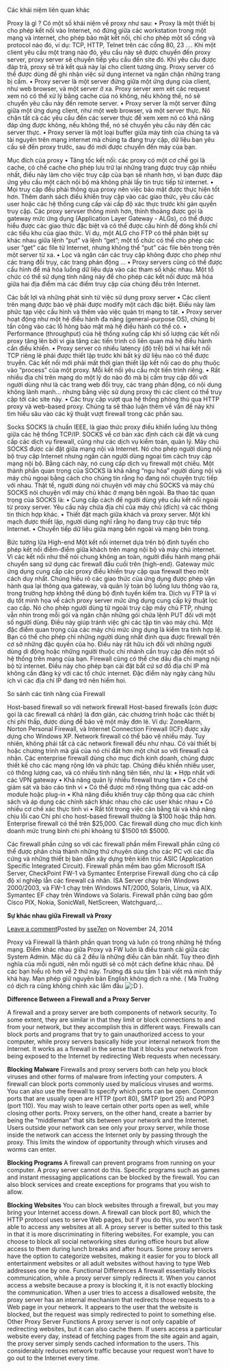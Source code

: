 ﻿Các khái niệm liên quan khác

Proxy là gì ?
Có một số khái niệm về proxy như sau:
• Proxy là một thiết bị cho phép kết nối vào Internet, nó đứng giữa các workstation trong một mạng và internet, cho phép bảo mật kết nối, chỉ cho phép một số cổng và protocol nào đó, ví dụ: TCP, HTTP, Telnet trên các cổng 80, 23 …. Khi một client yêu cầu một trang nào đó, yêu cầu này sẽ được chuyển đến proxy server, proxy server sẽ chuyển tiếp yêu cầu đến site đó. Khi yêu cầu được đáp trả, proxy sẽ trả kết quả này lại cho client tương ứng. Proxy server có thể được dùng để ghi nhận việc sử dụng internet và ngăn chặn những trang bị cấm.
• Proxy server là một server đứng giữa một ứng dụng của client, như web browser, và một server ở xa. Proxy server xem xét các request xem nó có thể xử lý bằng cache của nó không, nếu không thể, nó sẽ chuyển yêu cầu này đến remote server.
• Proxy server là một server đứng giữa một ứng dụng client, như một web browser, và một server thực. Nó chặn tất cả các yêu cầu đến các server thực để xem xem nó có khả năng đáp ứng được không, nếu không thể, nó sẽ chuyển yêu cầu này đến các server thực.
• Proxy server là một loại buffer giữa máy tính của chúng ta và tài nguyên trên mạng internet mà chúng ta đang truy cập, dữ liệu bạn yêu cầu sẽ đến proxy trước, sau đó mới được chuyển đến máy của bạn.

Mục đích của proxy
• Tăng tốc kết nối: các proxy có một cơ chế gọi là cache, có chế cache cho phép lưu trữ lại những trang được truy cập nhiều nhất, điều này làm cho việc truy cập của bạn sẽ nhanh hơn, vì bạn được đáp ứng yêu cầu một cách nội bộ mà không phải lấy tin trực tiếp từ internet.
• Mọi truy cập đều phải thông qua proxy nên việc bảo mật được thực hiện tốt hơn. Thêm danh sách điều khiển truy cập vào các giao thức, yêu cầu các user hoặc các hệ thống cung cấp vài cấp độ xác thực trước khi gán quyền truy cập. Các proxy servser thông minh hơn, thỉnh thoảng được gọi là gateway mức ứng dụng (Application Layer Gateway - ALGs), có thể được hiểu được các giao thức đặc biệt và có thể được cấu hình để đóng khối chỉ các tiểu khu của giao thức. Ví dụ, một ALG cho FTP có thể phân biệt sự khác nhau giữa lệnh “put” và lệnh “get”; một tổ chức có thể cho phép các user “get” các file từ Internet, nhưng không thể “put” các file bên trong trên một server từ xa.
• Lọc và ngăn cản các truy cập không được cho phép như các trang đồi trụy, các trang phản động …
• Proxy servers cũng có thể được cấu hình để mã hóa luồng dữ liệu dựa vào các tham số khác nhau. Một tổ chức có thể sử dụng tính năng này để cho phép các kết nối được mã hóa giữa hai địa điểm mà các điểm truy cập của chúng đều trên Internet.

Các bất lợi và những phát sinh từ việc sử dụng proxy server
• Các client trên mạng được bảo vệ phải được modify một cách đặc biệt. Điều này làm phức tạp việc cấu hình và thêm vào việc quản trị mạng to tát.
• Proxy server hoạt động như một hệ điều hành đa năng (general-purpose OS), chúng bị tấn công vào các lỗ hỏng bảo mật mà hệ điều hành có thể có.
• Performance (throughput) của hệ thống xuống cấp khi số lượng các kết nối proxy tăng lên bởi vì gia tăng các tiến trình có liên quan mà hệ điều hành cần điều khiển.
• Proxy server có nhiều latency (độ trễ) bởi vì hai kết nối TCP riêng lẻ phải được thiết lập trước khi bất kỳ dữ liệu nào có thể được truyền. Các kết nối mới phải mất thời gian thiết lập kết nối cao do phụ thuộc vào “process” của một proxy. Mỗi kết nối yêu cầu một tiến trình riêng.
• Rất nhiều địa chỉ trên mạng do một lý do nào đó mà bị cấm truy cập đối với người dùng như là các trang web đồi trụy, các trang phản động, có nội dung không lành mạnh… nhưng bằng việc sử dụng proxy thì các client có thể truy cập tới các site này.
• Các truy cập vượt qua hệ thống phòng thủ qua HTTP proxy và web-based proxy. Chúng ta sẽ thảo luận thêm về vấn đề này khi tìm hiểu sâu vào các kỹ thuật vượt firewall trong các phần sau.

Socks
SOCKS là chuẩn IEEE, là giao thức proxy điều khiển luồng lưu thông giữa các hệ thống TCP/IP. SOCKS về cơ bản xác định cách cài đặt và cung cấp các dịch vụ firewall, cũng như các dịch vụ kiểm toán, quản lý. Máy chủ SOCKS được cài đặt giữa mạng nội và Internet. Nó cho phép người dùng nội bộ truy cập Internet nhưng ngăn cản người dùng ngoại tìm cách truy cập mạng nội bộ. Bằng cách này, nó cung cấp dịch vụ firewall một chiều. Một thành phần quan trọng của SOCKS là khả năng “ngu hóa” người dùng nội và máy chủ ngoại bằng cách cho chúng tin rằng họ đang nói chuyện trực tiếp với nhau. Thật tế, người dùng nói chuyện với máy chủ SOCKS và máy chủ SOCKS nói chuyện với máy chủ khác ở mạng bên ngoài.
Ba thao tác quan trọng của SOCKS là:
• Cung cấp cách để người dùng yêu cầu kết nối ngoài từ proxy server. Yêu cầu này chứa địa chỉ của máy chủ (đích) và các thông tin thích hợp khác.
• Thiết đặt mạch giữa khách và proxy server. Một khi mạch được thiết lập, người dùng nghĩ rằng họ đang truy cập trực tiếp Internet.
• Chuyển tiếp dữ liệu giữa mạng bên ngoài và mạng bên trong.

Bức tường lửa High-end
Một kết nối internet dựa trên bộ định tuyến cho phép kết nối điểm-điểm giữa khách trên mạng nội bộ và máy chủ internet. Vì các kết nối như thế nói chung không an toàn, người điều hành mạng phải chuyển sang sử dụng các firewall đầu cuối trên (high-end).
Gateway mức ứng dụng cung cấp các proxy điều khiển truy cập qua firewall theo một cách duy nhất. Chúng hiểu rõ các giao thức của ứng dụng được phép vận hành qua lại thông qua gateway, và quản lý toàn bộ luồng lưu thông vào ra, trong trường hợp không thể dùng bộ định tuyến kiểm tra.
Dịch vụ FTP là ví dụ tốt minh họa về cách proxy server mức ứng dụng cung cấp kỹ thuật lọc cao cấp. Nó cho phép người dùng từ ngoài truy cập máy chủ FTP, nhưng vẫn nhìn trong mỗi gói và ngăn chặn những gói chứa lệnh PUT đối với một số người dùng. Điều này giúp tránh việc ghi các tập tin vào máy chủ.
Một đặc điểm quan trọng của các máy chủ mức ứng dụng là kiểm tra tính hợp lệ. Bạn có thể cho phép chỉ những người dùng nhất định qua được firewall trên cơ sở những đặc quyền của họ. Điều này rất hữu ích đối với những người dùng di động hoặc những người thuộc chi nhánh cần truy cập đến một số hệ thống trên mạng của bạn.
Firewall cũng có thể che dấu địa chỉ mạng nội bộ từ internet. Điều này cho phép bạn cài đặt bất cứ sơ đồ địa chỉ IP mà không cần đăng ký với các tổ chức internet. Đặc điểm này ngày càng hữu ích vì các địa chỉ IP đang trở nên hiếm hoi.

So sánh các tính năng của Firewall

Host-based firewall so với network firewall
Host-based firewalls (còn được gọi là các firewall cá nhân) là đơn giản, các chương trình hoặc các thiết bị chi phí thấp, được dùng để bảo vệ một máy đơn lẻ. Ví dụ: ZoneAlarm, Norton Personal Firewall, và Internet Connection Firewall (ICF) được xây dựng cho Windows XP.
Network firewall có thể bảo vệ nhiều máy. Tuy nhiên, không phải tất cả các network firewall đều như nhau. Có vài thiết bị hoặc chương trình mà giá của nó chỉ đắt hơn một chút so với firewall cá nhân.
Các enterprise firewall dùng cho mục đích kinh doanh, chúng được thiết kế cho các mạng rộng lớn và phức tạp. Chúng điều khiển nhiều user, có thông lượng cao, và có nhiều tính năng tiên tiến, như là:
• Hợp nhất với các VPN gateway
• Khả năng quản lý nhiều firewall trung tâm
• Cơ chế giám sát và báo cáo tinh vi
• Có thể được mở rộng thông qua các add-on module hoặc plug-in
• Khả năng điều khiển truy cập thông qua các chính sách và áp dụng các chính sách khác nhau cho các user khác nhau
• Có nhiều cơ chế xác thực tinh vi
• Rất tốt trong việc cân bằng tải và khả năng chịu lỗi cao
Chi phí cho host-based firewall thường là $100 hoặc thấp hơn. Enterprise firewall có thể trên $25,000. Các firewall dùng cho mục đích kinh doanh mức trung bình chi phí khoảng từ $1500 tới $5000.

Các firewall phần cứng so với các firewall phần mềm
Firewall phần cứng có thể được phân chia thành những thứ chuyên dùng cho các PC với các đĩa cứng và những thiết bị bán dẫn xây dựng trên kiến trúc ASIC (Application Specific Integrated Circuit).
Firewall phần mềm bao gồm Microsoft ISA Server, CheckPoint FW-1 và Symantec Enterprise Firewall dùng cho cả cấp độ xí nghiệp lẫn các firewall cá nhân. ISA Server chạy trên Windows 2000/2003, và FW-1 chạy trên Windows NT/2000, Solaris, Linux, và AIX. Symantec EF chạy trên Windows và Solaris.
Firewall phần cứng bao gồm Cisco PIX, Nokia, SonicWall, NetScreen, Watchguard,…



**Sự khác nhau giữa Firewall và Proxy**

[Leave a comment](https://systemvn.wordpress.com/2014/11/24/su%cc%a3-khac-nhau-giu%cc%83a-firewall-va-proxy/#respond)Posted by [sse7en](https://systemvn.wordpress.com/author/sse7en/ "Posts by sse7en") on November 24, 2014

Proxy và Firewall là thành phần quan trọng và luôn có trong những hệ thống mạng. Điểm khác nhau giữa Proxy và FW luôn là điều tranh cãi giữa các System Admin. Mặc dù cả 2 đều là những điều căn bản nhất. Tùy theo định nghĩa của mỗi người, nên mỗi người sẽ có một cách define khác nhau. Để các bạn hiểu rõ hơn về 2 thứ này. Trường đã sưu tầm 1 bài viết mà mình thấy khá hay. Mạn phép giữ nguyên bản English không dịch ra nhé. ( Mà Trường có dịch ra cũng không chính xác lắm đâu ![:D](Aspose.Words.cf0ada4f-1f59-4b16-b6ee-08cd9f385652.001.png) ).

**Difference Between a Firewall and a Proxy Server**

A firewall and a proxy server are both components of network security. To some extent, they are similar in that they limit or block connections to and from your network, but they accomplish this in different ways. Firewalls can block ports and programs that try to gain unauthorized access to your computer, while proxy servers basically hide your internal network from the Internet. It works as a firewall in the sense that it blocks your network from being exposed to the Internet by redirecting Web requests when necessary.

**Blocking Malware** Firewalls and proxy servers both can help you block viruses and other forms of malware from infecting your computers. A firewall can block ports commonly used by malicious viruses and worms. You can also use the firewall to specify which ports can be open. Common ports that are usually open are HTTP (port 80), SMTP (port 25) and POP3 (port 110). You may wish to leave certain other ports open as well, while closing other ports. Proxy servers, on the other hand, create a barrier by being the “middleman” that sits between your network and the Internet. Users outside your network can see only your proxy server, while those inside the network can access the Internet only by passing through the proxy. This limits the window of opportunity through which viruses and worms can enter.

**Blocking Programs** A firewall can prevent programs from running on your computer. A proxy server cannot do this. Specific programs such as games and instant messaging applications can be blocked by the firewall. You can also block services and create exceptions for programs that you wish to allow.

**Blocking Websites** You can block websites through a firewall, but you may bring your Internet access down. A firewall can block port 80, which the HTTP protocol uses to serve Web pages, but if you do this, you won’t be able to access any websites at all. A proxy server is better suited to this task in that it is more discriminating in filtering websites. For example, you can choose to block all social networking sites during office hours but allow access to them during lunch breaks and after hours. Some proxy servers have the option to categorize websites, making it easier for you to block all entertainment websites or all adult websites without having to type Web addresses one by one. Functional Differences A firewall essentially blocks communication, while a proxy server simply redirects it. When you cannot access a website because a proxy is blocking it, it is not exactly blocking the communication. When a user tries to access a disallowed website, the proxy server has an internal mechanism that redirects those requests to a Web page in your network. It appears to the user that the website is blocked, but the request was simply redirected to point to something else. Other Proxy Server Functions A proxy server is not only capable of redirecting websites, but it can also cache them. If users access a particular website every day, instead of fetching pages from the site again and again, the proxy server simply sends cached information to the users. This considerably reduces network traffic because your request won’t have to go out to the Internet every time.


